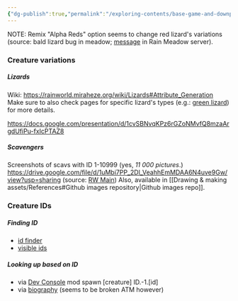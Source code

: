 ```yaml
---
{"dg-publish":true,"permalink":"/exploring-contents/base-game-and-downpour/creatures/"}
---
```


NOTE: Remix "Alpha Reds" option seems to change red lizard's variations (source: bald lizard bug in meadow; [message](https://discord.com/channels/1094716194180841602/1094730628970320044/1320268178680582215) in Rain Meadow server).

### Creature variations
##### Lizards
Wiki: https://rainworld.miraheze.org/wiki/Lizards#Attribute_Generation
Make sure to also check pages for specific lizard's types (e.g.: [green lizard](https://rainworld.miraheze.org/wiki/Green_Lizard#Variants_&_Attributes)) for more details.

https://docs.google.com/presentation/d/1cvSBNvqKPz6rGZoNMvfQ8mzaArgdUfiPu-fxIcPTAZ8
##### Scavengers
Screenshots of scavs with ID 1-10999 (yes, *11 000 pictures*.)
https://drive.google.com/file/d/1uMbi7PP_2Dl_VeahhEmMDAA6N4uve9Gw/view?usp=sharing
(source: [RW Main](https://discord.com/channels/291184728944410624/385548182102212608/747554089402892298))
Also, available in [[Drawing & making assets/References#Github images repository\|Github images repo]].

### Creature IDs

##### Finding ID
- [id finder](https://steamcommunity.com/sharedfiles/filedetails/?id=3040378054)
- [visible ids](https://steamcommunity.com/sharedfiles/filedetails/?id=2934997065)
##### Looking up based on ID
- via [Dev Console](https://steamcommunity.com/sharedfiles/filedetails/?id=2920528044)  mod
spawn \[creature] ID.-1.\[id]
- via [biography](https://steamcommunity.com/sharedfiles/filedetails/?id=2985657499) (seems to be broken ATM however)